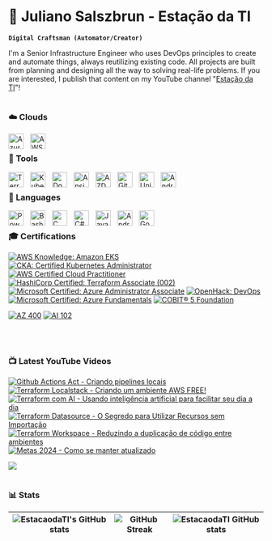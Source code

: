 # 🚂 Juliano Salszbrun - Estação da TI

**`Digital Craftsman (Automator/Creator)`**

I'm a Senior Infrastructure Engineer who uses DevOps principles to create and automate things, always reutilizing existing code. All projects are built from planning and designing all the way to solving real-life problems.
If you are interested, I publish that content on my YouTube channel "[Estação da TI][youtube]"!

#

### ☁️ Clouds 

<img align="left" alt="Azure" width="30px" style="padding-right:10px;" src="https://cdn.jsdelivr.net/gh/devicons/devicon@latest/icons/azure/azure-original.svg" />
<img align="left" alt="AWS" width="30px" style="padding-right:10px;" src="https://cdn.jsdelivr.net/gh/devicons/devicon@latest/icons/amazonwebservices/amazonwebservices-original-wordmark.svg" />

</br>

### 🧰 Tools 

<img align="left" alt="Terraform" width="30px" style="padding-right:10px;" src="https://cdn.jsdelivr.net/gh/devicons/devicon@latest/icons/terraform/terraform-original.svg"/>
<img align="left" alt="Kubernetes" width="30px" style="padding-right:10px;" src="https://cdn.jsdelivr.net/gh/devicons/devicon@latest/icons/kubernetes/kubernetes-original.svg" />
<img align="left" alt="Docker" width="30px" style="padding-right:10px;" src="https://cdn.jsdelivr.net/gh/devicons/devicon@latest/icons/docker/docker-original.svg" />
<img align="left" alt="Ansible" width="30px" style="padding-right:10px;" src="https://cdn.jsdelivr.net/gh/devicons/devicon@latest/icons/ansible/ansible-original-wordmark.svg" />
<img align="left" alt="AZDevOps" width="30px" style="padding-right:10px;" src="https://cdn.jsdelivr.net/gh/devicons/devicon@latest/icons/azuredevops/azuredevops-original.svg" />
<img align="left" alt="GitHubActions" width="30px" style="padding-right:10px;" src="https://cdn.jsdelivr.net/gh/devicons/devicon@latest/icons/githubactions/githubactions-plain.svg" />
<img align="left" alt="Unity" width="30px" style="padding-right:10px;" src="https://cdn.jsdelivr.net/gh/devicons/devicon@latest/icons/unity/unity-plain-wordmark.svg" />
<img align="left" alt="AndroidStudio" width="30px" style="padding-right:10px;" src="https://cdn.jsdelivr.net/gh/devicons/devicon@latest/icons/androidstudio/androidstudio-original.svg" />

</br>

### 📜 Languages 

<img align="left" alt="Powershell" width="30px" style="padding-right:10px;" src="https://cdn.jsdelivr.net/gh/devicons/devicon@latest/icons/powershell/powershell-plain.svg" />
<img align="left" alt="Bash" width="30px" style="padding-right:10px;" src="https://cdn.jsdelivr.net/gh/devicons/devicon@latest/icons/bash/bash-original.svg" />
<img align="left" alt="C" width="30px" style="padding-right:10px;" src="https://cdn.jsdelivr.net/gh/devicons/devicon@latest/icons/c/c-line.svg" />
<img align="left" alt="C#" width="30px" style="padding-right:10px;" src="https://cdn.jsdelivr.net/gh/devicons/devicon@latest/icons/csharp/csharp-line.svg" />
<img align="left" alt="Java" width="30px" style="padding-right:10px;" src="https://cdn.jsdelivr.net/gh/devicons/devicon@latest/icons/java/java-original.svg" />
<img align="left" alt="Android" width="30px" style="padding-right:10px;" src="https://cdn.jsdelivr.net/gh/devicons/devicon@latest/icons/android/android-original.svg" />
<img align="left" alt="Go" width="30px" style="padding-right:10px;" src="https://cdn.jsdelivr.net/gh/devicons/devicon@latest/icons/go/go-original.svg" />

</br>

### 🎓 Certifications

<!--START_SECTION:badges-->
[![AWS Knowledge: Amazon EKS](https://images.credly.com/size/110x110/images/9bcbde6d-1754-4617-9337-124f7b10a6c2/image.png)](http://www.credly.com/badges/81232f1a-da18-4ff1-be9c-9dbaddbe1fc8 "AWS Knowledge: Amazon EKS")
[![CKA: Certified Kubernetes Administrator](https://images.credly.com/size/110x110/images/8b8ed108-e77d-4396-ac59-2504583b9d54/cka_from_cncfsite__281_29.png)](http://www.credly.com/badges/ffa10f6f-0653-488d-b31a-f74399aa677c "CKA: Certified Kubernetes Administrator")
[![AWS Certified Cloud Practitioner](https://images.credly.com/size/110x110/images/00634f82-b07f-4bbd-a6bb-53de397fc3a6/image.png)](http://www.credly.com/badges/282bd9ef-b410-473b-ab35-91cdcc00fea3 "AWS Certified Cloud Practitioner")
[![HashiCorp Certified: Terraform Associate (002)](https://images.credly.com/size/110x110/images/99289602-861e-4929-8277-773e63a2fa6f/image.png)](http://www.credly.com/badges/3af8227d-09ab-4b32-bfef-d753fd2c93ff "HashiCorp Certified: Terraform Associate (002)")
[![Microsoft Certified: Azure Administrator Associate](https://images.credly.com/size/110x110/images/336eebfc-0ac3-4553-9a67-b402f491f185/azure-administrator-associate-600x600.png)](http://www.credly.com/badges/a69fb981-a6dd-439d-93c6-5ddaeb863111 "Microsoft Certified: Azure Administrator Associate")
[![OpenHack: DevOps](https://images.credly.com/size/110x110/images/0384f554-6401-42d2-b494-02a6d2fd3013/DevOps.png)](http://www.credly.com/badges/5f717949-8f37-4c26-8238-3290bb1718f5 "OpenHack: DevOps")
[![Microsoft Certified: Azure Fundamentals](https://images.credly.com/size/110x110/images/be8fcaeb-c769-4858-b567-ffaaa73ce8cf/image.png)](http://www.credly.com/badges/0a089b91-cfd8-4f01-bf0f-b47239e87025 "Microsoft Certified: Azure Fundamentals")
[![COBIT® 5 Foundation](https://images.credly.com/size/110x110/images/9e1bf845-1d7e-488b-abc9-3268b03cbff8/COBIT_5_-_Foundation_600px.png)](http://www.credly.com/badges/4c2d57fb-2d51-4b37-b39b-1e5d37086747 "COBIT® 5 Foundation")
<!--END_SECTION:badges-->

[![AZ 400](https://images.credly.com/size/100x100/images/c3ab66f8-5d59-4afa-a6c2-0ba30a1989ca/CERT-Expert-DevOps-Engineer-600x600.png)](https://learn.microsoft.com/en-us/users/julianosalszbrun/credentials/certification/devops-engineer?tab=credentials-tab "AZ 400")
[![AI 102](https://images.credly.com/size/110x110/images/61f56aa4-16fd-403c-90bc-1d90dba1fa99/image.png)](http://www.credly.com/badges/4c2d57fb-2d51-4b37-b39b-1e5d37086747 "AI 102")



</br>

#

### 📺 Latest YouTube Videos

<!-- BEGIN YOUTUBE-CARDS -->
[![Github Actions Act - Criando pipelines locais](https://ytcards.demolab.com/?id=LMF6HEA-FD0&title=Github+Actions+Act+-+Criando+pipelines+locais&lang=en&timestamp=1708772855&background_color=%230d1117&title_color=%23ffffff&stats_color=%23dedede&max_title_lines=1&width=250&border_radius=5&duration=938 "Github Actions Act - Criando pipelines locais")](https://www.youtube.com/watch?v=LMF6HEA-FD0)
[![Terraform Localstack - Criando um ambiente AWS FREE!](https://ytcards.demolab.com/?id=OMEf3XGyof8&title=Terraform+Localstack+-+Criando+um+ambiente+AWS+FREE%21&lang=en&timestamp=1707265653&background_color=%230d1117&title_color=%23ffffff&stats_color=%23dedede&max_title_lines=1&width=250&border_radius=5&duration=669 "Terraform Localstack - Criando um ambiente AWS FREE!")](https://www.youtube.com/watch?v=OMEf3XGyof8)
[![Terraform com AI - Usando inteligência artificial para facilitar seu dia a dia](https://ytcards.demolab.com/?id=In_aCz4JCa4&title=Terraform+com+AI+-+Usando+intelig%C3%AAncia+artificial+para+facilitar+seu+dia+a+dia&lang=en&timestamp=1706659817&background_color=%230d1117&title_color=%23ffffff&stats_color=%23dedede&max_title_lines=1&width=250&border_radius=5&duration=361 "Terraform com AI - Usando inteligência artificial para facilitar seu dia a dia")](https://www.youtube.com/watch?v=In_aCz4JCa4)
[![Terraform Datasource - O Segredo para Utilizar Recursos sem Importação](https://ytcards.demolab.com/?id=eRyFJWvB3ow&title=Terraform+Datasource+-+O+Segredo+para+Utilizar+Recursos+sem+Importa%C3%A7%C3%A3o&lang=en&timestamp=1706002083&background_color=%230d1117&title_color=%23ffffff&stats_color=%23dedede&max_title_lines=1&width=250&border_radius=5&duration=311 "Terraform Datasource - O Segredo para Utilizar Recursos sem Importação")](https://www.youtube.com/watch?v=eRyFJWvB3ow)
[![Terraform Workspace - Reduzindo a duplicação de código entre ambientes](https://ytcards.demolab.com/?id=ex7xrG5TvZQ&title=Terraform+Workspace+-+Reduzindo+a+duplica%C3%A7%C3%A3o+de+c%C3%B3digo+entre+ambientes&lang=en&timestamp=1705316646&background_color=%230d1117&title_color=%23ffffff&stats_color=%23dedede&max_title_lines=1&width=250&border_radius=5&duration=315 "Terraform Workspace - Reduzindo a duplicação de código entre ambientes")](https://www.youtube.com/watch?v=ex7xrG5TvZQ)
[![Metas 2024 - Como se manter atualizado](https://ytcards.demolab.com/?id=PtRtHzF393s&title=Metas+2024+-+Como+se+manter+atualizado&lang=en&timestamp=1704798653&background_color=%230d1117&title_color=%23ffffff&stats_color=%23dedede&max_title_lines=1&width=250&border_radius=5&duration=228 "Metas 2024 - Como se manter atualizado")](https://www.youtube.com/watch?v=PtRtHzF393s)
<!-- END YOUTUBE-CARDS -->

[<img src="https://custom-icon-badges.demolab.com/badge/-Subscribe-red?style=for-the-badge&logo=video&logoColor=white"/>](https://www.youtube.com/@estacaodati)

#

### 📊 Stats
| ![EstacaodaTI's GitHub stats](https://github-readme-stats.vercel.app/api?username=estacaodati&show_icons=true&theme=dark&hide_border=true) |   ![GitHub Streak](https://streak-stats.demolab.com?user=estacaodati&theme=dark&border_radius=4.5&hide_border=true) | ![EstacaodaTI GitHub stats](https://github-readme-stats.vercel.app/api/top-langs/?username=estacaodati&layout=compact&theme=dark&hide_border=true) |
| ------------- | ------------- | ------------- |

[website]: https://www.estacaodati.com.br
[youtube]: https://www.youtube.com/@estacaodati